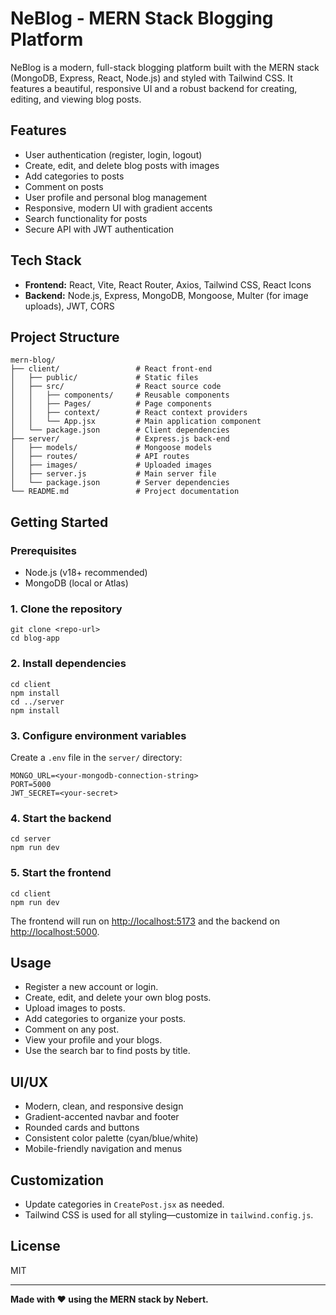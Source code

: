 # NeBlog - MERN Stack Blogging Platform

NeBlog is a modern, full-stack blogging platform built with the MERN stack (MongoDB, Express, React, Node.js) and styled with Tailwind CSS. It features a beautiful, responsive UI and a robust backend for creating, editing, and viewing blog posts.

## Features

- User authentication (register, login, logout)
- Create, edit, and delete blog posts with images
- Add categories to posts
- Comment on posts
- User profile and personal blog management
- Responsive, modern UI with gradient accents
- Search functionality for posts
- Secure API with JWT authentication

## Tech Stack

- **Frontend:** React, Vite, React Router, Axios, Tailwind CSS, React Icons
- **Backend:** Node.js, Express, MongoDB, Mongoose, Multer (for image uploads), JWT, CORS

## Project Structure

```
mern-blog/
├── client/                 # React front-end
│   ├── public/             # Static files
│   ├── src/                # React source code
│   │   ├── components/     # Reusable components
│   │   ├── Pages/          # Page components
│   │   ├── context/        # React context providers
│   │   └── App.jsx         # Main application component
│   └── package.json        # Client dependencies
├── server/                 # Express.js back-end
│   ├── models/             # Mongoose models
│   ├── routes/             # API routes
│   ├── images/             # Uploaded images
│   ├── server.js           # Main server file
│   └── package.json        # Server dependencies
└── README.md               # Project documentation
```

## Getting Started

### Prerequisites
- Node.js (v18+ recommended)
- MongoDB (local or Atlas)

### 1. Clone the repository
```
git clone <repo-url>
cd blog-app
```

### 2. Install dependencies
```
cd client
npm install
cd ../server
npm install
```

### 3. Configure environment variables
Create a `.env` file in the `server/` directory:
```
MONGO_URL=<your-mongodb-connection-string>
PORT=5000
JWT_SECRET=<your-secret>
```

### 4. Start the backend
```
cd server
npm run dev
```

### 5. Start the frontend
```
cd client
npm run dev
```

The frontend will run on [http://localhost:5173](http://localhost:5173) and the backend on [http://localhost:5000](http://localhost:5000).

## Usage
- Register a new account or login.
- Create, edit, and delete your own blog posts.
- Upload images to posts.
- Add categories to organize your posts.
- Comment on any post.
- View your profile and your blogs.
- Use the search bar to find posts by title.

## UI/UX
- Modern, clean, and responsive design
- Gradient-accented navbar and footer
- Rounded cards and buttons
- Consistent color palette (cyan/blue/white)
- Mobile-friendly navigation and menus

## Customization
- Update categories in `CreatePost.jsx` as needed.
- Tailwind CSS is used for all styling—customize in `tailwind.config.js`.

## License
MIT

---

**Made with ❤️ using the MERN stack by Nebert.**
